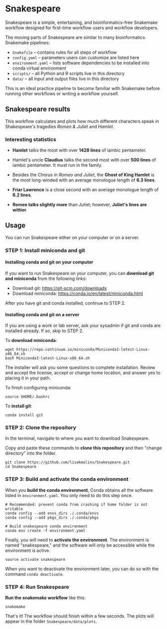 # Snakespeare
Snakespeare is a simple, entertaining, and bioinformatics-free Snakemake workflow
designed for first-time workflow users and workflow developers.

The moving parts of Snakespeare are similar to many bioinformatics Snakemake pipelines:
- `Snakefile` – contains rules for all steps of workflow
- `config.yaml` – parameters users can customize are listed here
- `environment.yaml` – lists software dependencies to be installed into conda virtual environment
- `scripts/` – all Python and R scripts live in this directory
- `data/` – all input and output files live in this directory


This is an ideal practice pipeline to become familiar with Snakemake before running other workflows or writing a workflow yourself.

## Snakespeare results
This workflow calculates and plots how much different characters speak in Shakespeare's tragedies _Romeo & Juliet_ and _Hamlet_.

### Interesting statistics
- **Hamlet** talks the most with over **1428 lines** of iambic pentameter.

- Hamlet's uncle **Claudius** talks the second most with over **500 lines** of iambic pentameter. It must run in the family.

- Besides the Chorus in _Romeo and Juliet_, the **Ghost of King Hamlet** is the most long-winded with an average monologue length of **6.3 lines**.

- **Friar Lawrence** is a close second with an average monologue length of **6.2 lines**.

- **Romeo talks slightly more** than Juliet; however, **Juliet's lines are wittier**.


## Usage
You can run Snakespeare either on your computer or on a server.

### STEP 1: Install miniconda and git

#### Installing conda and git on your computer
If you want to run Snakespeare on your computer, you can __download git and miniconda__ from the following links:
- Download git: https://git-scm.com/downloads
- Download miniconda: https://conda.io/en/latest/miniconda.html

After you have git and conda installed, continue to STEP 2.

#### Installing conda and git on a server
If you are using a work or lab server, ask your sysadmin if git and conda are installed already. If so, skip to STEP 2.


To __download miniconda__:
```
wget https://repo.continuum.io/miniconda/Miniconda3-latest-Linux-x86_64.sh
bash Miniconda3-latest-Linux-x86_64.sh
```

The installer will ask you some questions to complete installation. Review and accept the license, accept or change home location, and answer yes to placing it in your path.

To finish configuring miniconda:
```
source $HOME/.bashrc
```

To __install git__:
```
conda install git
```

### STEP 2: Clone the repository

In the terminal, navigate to where you want to download Snakespeare.

Copy and paste these commands to __clone this repository__ and then "change directory" into the folder.
```
git clone https://github.com/lisakmalins/Snakespeare.git
cd Snakespeare
```

### STEP 3: Build and activate the conda environment
When you __build the conda environment__, Conda obtains all the software listed in `environment.yaml`. You only need to do this step once.
```
# Recommended: prevent conda from crashing if home folder is not writable
conda config --add envs_dirs ./.conda/envs
conda config --add pkgs_dirs ./.conda/pkgs

# Build snakespeare conda environment
conda env create -f environment.yaml
```

Finally, you will need to __activate the environment__. The environment is named "snakespeare," and the software will only be accessible while the environment is active.
```
source activate snakespeare
```

When you want to deactivate the environment later, you can do so with the command `conda deactivate`.

### STEP 4: Run Snakespeare
__Run the snakemake workflow__ like this:
```
snakemake
```

That's it! The workflow should finish within a few seconds. The plots will appear in the folder `Snakespeare/data/plots`.

